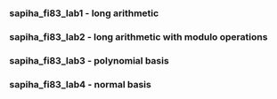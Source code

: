 ### sapiha_fi83_lab1 - long arithmetic
### sapiha_fi83_lab2 - long arithmetic with modulo operations
### sapiha_fi83_lab3 - polynomial basis 
### sapiha_fi83_lab4 - normal basis
